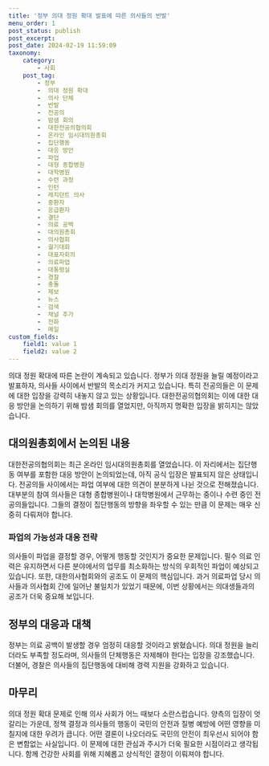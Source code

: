 ```yaml
---
title: '정부 의대 정원 확대 발표에 따른 의사들의 반발'
menu_order: 1
post_status: publish
post_excerpt: 
post_date: 2024-02-19 11:59:09
taxonomy:
    category:
        - 사회
    post_tag:
        - 정부
        -  의대 정원 확대
        -  의사 단체
        -  반발
        -  전공의
        -  밤샘 회의
        -  대한전공의협의회
        -  온라인 임시대의원총회
        -  집단행동
        -  대응 방안
        -  파업
        -  대형 종합병원
        -  대학병원
        -  수련 과정
        -  인턴
        -  레지던트 의사
        -  중환자
        -  응급환자
        -  결단
        -  의료 공백
        -  대의원총회
        -  의사협회
        -  궐기대회
        -  대표자회의
        -  의료파업
        -  대통령실
        -  경찰
        -  충돌
        -  제보
        -  뉴스
        -  검색
        -  채널 추가
        -  전화
        -  메일
custom_fields:
    field1: value 1
    field2: value 2
---
```


의대 정원 확대에 따른 논란이 계속되고 있습니다. 정부가 의대 정원을 늘릴 예정이라고 발표하자, 의사들 사이에서 반발의 목소리가 커지고 있습니다. 특히 전공의들은 이 문제에 대한 입장을 강력히 내놓지 않고 있는 상황입니다. 대한전공의협의회는 이에 대한 대응 방안을 논의하기 위해 밤샘 회의를 열었지만, 아직까지 명확한 입장을 밝히지는 않았습니다.
## 대의원총회에서 논의된 내용
대한전공의협의회는 최근 온라인 임시대의원총회를 열었습니다. 이 자리에서는 집단행동 여부를 포함한 대응 방안이 논의되었는데, 아직 공식 입장은 발표되지 않은 상태입니다. 전공의들 사이에서는 파업 여부에 대한 의견이 분분하게 나뉜 것으로 전해졌습니다. 대부분의 참여 의사들은 대형 종합병원이나 대학병원에서 근무하는 중이나 수련 중인 전공의들입니다. 그들의 결정이 집단행동의 방향을 좌우할 수 있는 만큼 이 문제는 매우 신중히 다뤄져야 합니다.
### 파업의 가능성과 대응 전략
의사들이 파업을 결정할 경우, 어떻게 행동할 것인지가 중요한 문제입니다. 필수 의료 인력은 유지하면서 다른 분야에서의 업무를 최소화하는 방식의 우회적인 파업이 예상되고 있습니다. 또한, 대한의사협회와의 공조도 이 문제의 핵심입니다. 과거 의료파업 당시 의사들과 의사협회 간에 일어난 불일치가 있었기 때문에, 이번 상황에서는 의대생들과의 공조가 더욱 중요해 보입니다.
## 정부의 대응과 대책
정부는 의료 공백이 발생할 경우 엄정히 대응할 것이라고 밝혔습니다. 의대 정원을 늘리더라도 부족할 정도라며, 의사들의 단체행동은 자제해야 한다는 입장을 강조했습니다. 더불어, 경찰은 의사들의 집단행동에 대비해 경력 지원을 강화하고 있습니다.
## 마무리
의대 정원 확대 문제로 인해 의사 사회가 어느 때보다 소란스럽습니다. 양측의 입장이 엇갈리는 가운데, 정책 결정과 의사들의 행동이 국민의 안전과 질병 예방에 어떤 영향을 미칠지에 대한 우려가 큽니다. 어떤 결론이 나오더라도 국민의 안전이 최우선시 되어야 함은 변함없는 사실입니다. 이 문제에 대한 관심과 주시가 더욱 필요한 시점이라고 생각됩니다. 함께 건강한 사회를 위해 지혜롭고 상식적인 결정이 이뤄져야 합니다.
